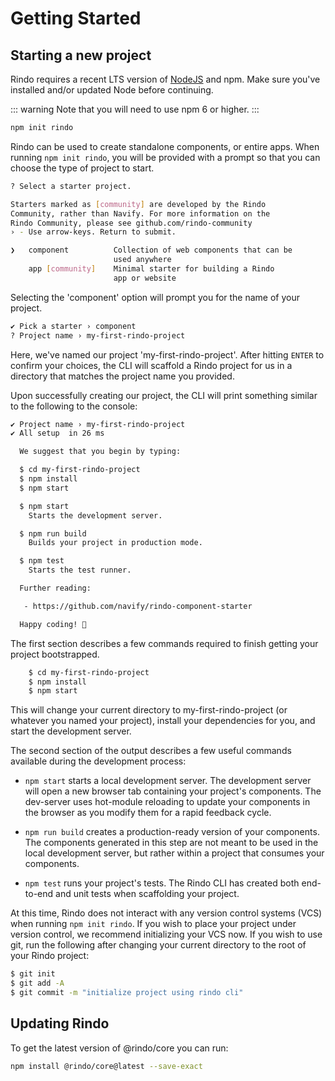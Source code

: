 # Getting Started

## Starting a new project

Rindo requires a recent LTS version of [NodeJS](https://nodejs.org/) and npm. Make sure you've installed and/or updated Node before continuing.

::: warning
Note that you will need to use npm 6 or higher.
:::

``` bash
npm init rindo
```

Rindo can be used to create standalone components, or entire apps. When running `npm init rindo`, you will be provided with a prompt so that you can choose the type of project to start.

``` bash
? Select a starter project.

Starters marked as [community] are developed by the Rindo
Community, rather than Navify. For more information on the 
Rindo Community, please see github.com/rindo-community
› - Use arrow-keys. Return to submit.

❯   component          Collection of web components that can be
                       used anywhere
    app [community]    Minimal starter for building a Rindo 
                       app or website
```

Selecting the 'component' option will prompt you for the name of your project.

``` bash
✔ Pick a starter › component
? Project name › my-first-rindo-project
```

Here, we've named our project 'my-first-rindo-project'. After hitting `ENTER` to confirm your choices, the CLI will scaffold a Rindo project for us in a directory that matches the project name you provided.

Upon successfully creating our project, the CLI will print something similar to the following to the console:

``` bash
✔ Project name › my-first-rindo-project
✔ All setup  in 26 ms

  We suggest that you begin by typing:

  $ cd my-first-rindo-project
  $ npm install
  $ npm start

  $ npm start
    Starts the development server.

  $ npm run build
    Builds your project in production mode.

  $ npm test
    Starts the test runner.

  Further reading:

   - https://github.com/navify/rindo-component-starter

  Happy coding! 🎈
```

The first section describes a few commands required to finish getting your project bootstrapped.

``` bash
    $ cd my-first-rindo-project
    $ npm install
    $ npm start
```

This will change your current directory to my-first-rindo-project (or whatever you named your project), install your dependencies for you, and start the development server.

The second section of the output describes a few useful commands available during the development process:

- `npm start` starts a local development server. The development server will open a new browser tab containing your project's components. The dev-server uses hot-module reloading to update your components in the browser as you modify them for a rapid feedback cycle.
- `npm run build` creates a production-ready version of your components. The components generated in this step are not meant to be used in the local development server, but rather within a project that consumes your components.

- `npm test` runs your project's tests. The Rindo CLI has created both end-to-end and unit tests when scaffolding your project.

At this time, Rindo does not interact with any version control systems (VCS) when running `npm init rindo`. If you wish to place your project under version control, we recommend initializing your VCS now. If you wish to use git, run the following after changing your current directory to the root of your Rindo project:

``` bash
$ git init
$ git add -A
$ git commit -m "initialize project using rindo cli" 
```

## Updating Rindo

To get the latest version of @rindo/core you can run:

``` bash
npm install @rindo/core@latest --save-exact
```
